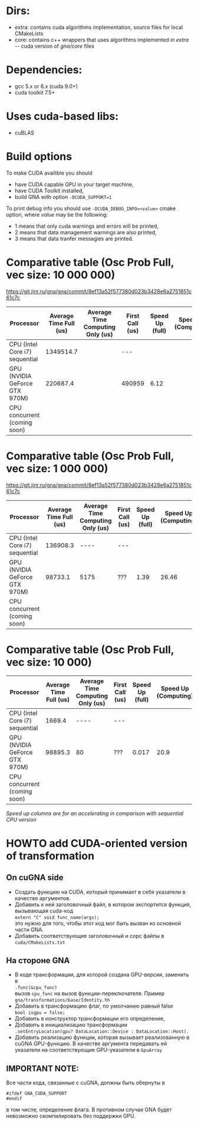 # Dirs:

- extra: contains cuda algorithms implementation, source files for local CMakeLists
- core: contains c++ wrappers that uses algorithms implemented in *extra* -- cuda version of *gna/core* files

# Dependencies:

- gcc 5.x or 6.x (cuda 9.0+)
- cuda toolkit 7.5+

# Uses cuda-based libs:

- cuBLAS


# Build options

To make CUDA availible you should
- have CUDA capable GPU in your target machine, 
- have CUDA Toolkit installed,
- build GNA with option `-DCUDA_SUPPORT=1`

To print debug info you should use `-DCUDA_DEBUG_INFO=<value>` cmake option, where *value* may be the following:
- 1 means that only cuda warnings and errors will be printed,
- 2 means that data management warnings are also printed,
- 3 means that data tranfer messagies are printed.


# Comparative table (Osc Prob Full, vec size: 10 000 000) 

https://git.jinr.ru/gna/gna/commit/8ef13a52f577380d023b3428e6a2751851c61c7c

| Processor                      | Average Time Full (us) | Average Time Computing Only (us) | First Call (us) |  Speed Up (full) | Speed Up (Computing) |
|--------------------------------|------------------------|----------------------------------|-----------------|------------------|----------------------|
| CPU (Intel Core i7) sequential |      1349514.7         |                                  |       ---       |                  |                      |
| GPU (NVIDIA GeForce GTX 970M)  |       220687.4         |                                  |      490959     |        6.12      |                      |
| CPU concurrent (coming soon)   |                        |                                  |                 |                  |                      |


# Comparative table (Osc Prob Full, vec size: 1 000 000)

https://git.jinr.ru/gna/gna/commit/8ef13a52f577380d023b3428e6a2751851c61c7c


| Processor                      | Average Time Full (us) | Average Time Computing Only (us) | First Call (us) |  Speed Up (full) | Speed Up (Computing) |
|--------------------------------|------------------------|----------------------------------|-----------------|------------------|----------------------|
| CPU (Intel Core i7) sequential |       136908.3         |             ----                 |       ---       |                  |                      |
| GPU (NVIDIA GeForce GTX 970M)  |        98733.1         |             5175                 |       ???       |        1.39      |          26.46       |
| CPU concurrent (coming soon)   |                        |                                  |                 |                  |                      |



# Comparative table (Osc Prob Full, vec size: 10 000)


| Processor                      | Average Time Full (us) | Average Time Computing Only (us) | First Call (us) |  Speed Up (full) | Speed Up (Computing) |
|--------------------------------|------------------------|----------------------------------|-----------------|------------------|----------------------|
| CPU (Intel Core i7) sequential |        1669.4          |             ----                 |       ---       |                  |                      |
| GPU (NVIDIA GeForce GTX 970M)  |       98895.3          |                 80               |       ???       |       0.017      |         20.9         |
| CPU concurrent (coming soon)   |                        |                                  |                 |                  |                      |

*Speed up columns are for an accelerating in comparison with sequential CPU version*

# HOWTO add CUDA-oriented version of transformation

## On cuGNA side

- Создать функцию на CUDA, который принимает в себя указатели в качестве аргументов.
- Добавить к ней заголовочный файл, в котором экспортится функция, вызывающая cuda-код<br/>
    `extern "C" void func_name(args);`<br/>
  это нужно для того, чтобы этот код мог быть вызван из основной части GNA.
- Добавить соответствующие заголовочный и сорс файлы в <br/>
    `cuda/CMakeLists.txt`

## На стороне GNA
- В коде трансформации, для которой создана GPU-версия, заменить в <br/>
    `.func(&cpu_func)` <br/>
  вызов `cpu_func` на вызов функции-переключателя. Пример <br/>
    `gna/transformations/base/Identity.hh`
- Добавить в трансформацию флаг, по умолчанию равный false <br/>
    `bool isgpu = false;`
- Добавить в конструктор трансформации его определение,
- Добавить в инициализацию трансформации <br/>
    `.setEntryLocation(gpu? DataLocation::Device : DataLocation::Host).`
- Добавить реализацию функции, которая вызывает реализованную в cuGNA GPU-функцию. В качестве аргумента передавать ей указатели на соответствующие GPU-указатели в `GpuArray`

## IMPORTANT NOTE:
Все части кода, связанные с cuGNA, должны быть обернуты в 

    #ifdef GNA_CUDA_SUPPORT
    #endif

в том числе, определение флага. В противном случае GNA будет невозможно скомпилировать без поддержки GPU.